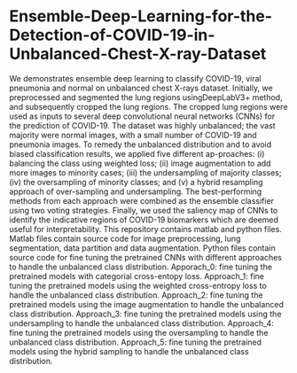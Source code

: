 # Ensemble-Deep-Learning-for-the-Detection-of-COVID-19-in-Unbalanced-Chest-X-ray-Dataset
We demonstrates ensemble deep learning to classify COVID-19, viral pneumonia and normal on unbalanced chest X-rays dataset.
Initially, we preprocessed and segmented the lung regions usingDeepLabV3+ method, and subsequently cropped the lung regions. The cropped lung regions were used as inputs to several deep convolutional neural networks (CNNs) for the prediction of COVID-19. The dataset was highly unbalanced; the vast majority were normal images, with a small number of COVID-19 and pneumonia images. To remedy the unbalanced distribution and to avoid biased classification results, we applied five different ap-proaches: (i) balancing the class using weighted loss; (ii) image augmentation to add more images to minority cases; (iii) the undersampling of majority classes; (iv) the oversampling of minority classes; and (v) a hybrid resampling approach of over-sampling and undersampling. The best-performing methods from each approach were combined as the ensemble classifier using two voting strategies. Finally, we used the saliency map of CNNs to identify the indicative regions of COVID-19 biomarkers which are deemed useful for interpretability.
This repository contains matlab and python files.
Matlab files contain source code for image preprocessing, lung segmentation, data partition and data augmentation.
Python files contain source code for fine tuning the pretrained CNNs with different approaches to handle the unbalanced class distribution.
Apporach_0: fine tuning the pretrained models with categorial cross-entopy loss.
Approach_1: fine tuning the pretrained models using the weighted cross-entropy loss to handle the unbalanced class distribution.
Approach_2: fine tuning the pretrained models using the image augmentation to handle the unbalanced class distribution.
Approach_3: fine tuning the pretrained models using the undersampling to handle the unbalanced class distribution.
Approach_4: fine tuning the pretrained models using the oversampling to handle the unbalanced class distribution.
Approach_5: fine tuning the pretrained models using the hybrid sampling to handle the unbalanced class distribution.
